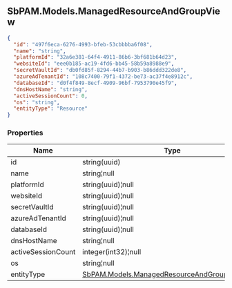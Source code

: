 
<h2 id="tocS_SbPAM.Models.ManagedResourceAndGroupView">SbPAM.Models.ManagedResourceAndGroupView</h2>

<a id="schemasbpam.models.managedresourceandgroupview"></a>
<a id="schema_SbPAM.Models.ManagedResourceAndGroupView"></a>
<a id="tocSsbpam.models.managedresourceandgroupview"></a>
<a id="tocssbpam.models.managedresourceandgroupview"></a>

```json
{
  "id": "497f6eca-6276-4993-bfeb-53cbbbba6f08",
  "name": "string",
  "platformId": "32a6e381-64f4-4911-86b6-3bf681b64d23",
  "websiteId": "eee0b185-ac19-4fd6-bb45-58b59a8988e9",
  "secretVaultId": "db0fd85f-8294-44b7-b903-b86ddd322de8",
  "azureAdTenantId": "108c7400-79f1-4372-be73-ac37f4e8912c",
  "databaseId": "d0f4f849-8ecf-4909-96bf-7953790e45f9",
  "dnsHostName": "string",
  "activeSessionCount": 0,
  "os": "string",
  "entityType": "Resource"
}

```

### Properties

|Name|Type|Required|Restrictions|Description|
|---|---|---|---|---|
|id|string(uuid)|false|none|none|
|name|string¦null|false|none|none|
|platformId|string(uuid)¦null|false|none|none|
|websiteId|string(uuid)¦null|false|none|none|
|secretVaultId|string(uuid)¦null|false|none|none|
|azureAdTenantId|string(uuid)¦null|false|none|none|
|databaseId|string(uuid)¦null|false|none|none|
|dnsHostName|string¦null|false|none|none|
|activeSessionCount|integer(int32)¦null|false|none|none|
|os|string¦null|false|none|none|
|entityType|[SbPAM.Models.ManagedResourceAndGroupEntityType](#schemasbpam.models.managedresourceandgroupentitytype)|false|none|none|


